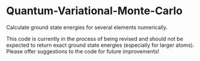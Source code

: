 # Quantum-Variational-Monte-Carlo
Calculate ground state energies for several elements numerically. 

This code is currently in the process of being revised and should not be expected to return exact ground state energies (especially for larger atoms). Please offer suggestions to the code for future improvements! 

